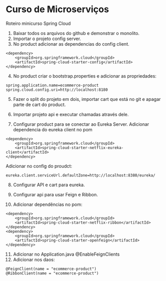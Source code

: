 # Curso de Microserviços

Roteiro minicurso Spring Cloud

1. Baixar todos os arquivos do github e demonstrar o monolito.
2. Importar o projeto config server.
3. No product adicionar as dependencias do config client.

```
<dependency>
	<groupId>org.springframework.cloud</groupId>
	<artifactId>spring-cloud-starter-config</artifactId>
</dependency>
```

4. No product criar o bootstrap.properties e adicionar as propriedades:

```
spring.application.name=ecommerce-product 
spring.cloud.config.uri=http://localhost:8180
```

5. Fazer o split do projeto em dois, importar cart que está no git e apagar parte de cart do product.

6. Importar projeto api e executar chamadas através dele.

7. Configurar product para se conectar ao Eureka Server. Adicionar dependencia do eureka client no pom

```
<dependency>
	<groupId>org.springframework.cloud</groupId>
	<artifactId>spring-cloud-starter-netflix-eureka-client</artifactId>
</dependency>
```

Adicionar no config do proudct: 

```
eureka.client.serviceUrl.defaultZone=http://localhost:8380/eureka/
```

8. Configurar API e cart para eureka.

9. Configurar api para usar Feign e Ribbon.

10. Adicionar dependências no pom:

```
<dependency>
	<groupId>org.springframework.cloud</groupId>
	<artifactId>spring-cloud-starter-netflix-ribbon</artifactId>
</dependency>
<dependency>
	<groupId>org.springframework.cloud</groupId>
	<artifactId>spring-cloud-starter-openfeign</artifactId>
</dependency>
```

11. Adicionar no Application.java @EnableFeignClients
12. Adicionar nos daos: 

```
@FeignClient(name = "ecommerce-product")
@RibbonClient(name = "ecommerce-product")
```


